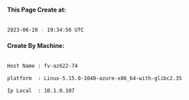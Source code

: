 
   
#### This Page Create at:

```bash

2023-06-28 - 19:34:56 UTC

```

#### Create By Machine:

```bash

Host Name : fv-az622-74

platform  : Linux-5.15.0-1040-azure-x86_64-with-glibc2.35

Ip Local  : 10.1.0.107

```

